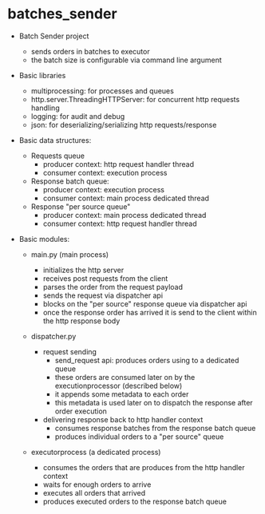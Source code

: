 # batches_sender
- Batch Sender project
  - sends orders in batches to executor
  - the batch size is configurable via command line argument
  
- Basic libraries
  - multiprocessing: for processes and queues
  - http.server.ThreadingHTTPServer: for concurrent http requests handling
  - logging: for audit and debug
  - json: for deserializing/serializing http requests/response

- Basic data structures:
  - Requests queue
    - producer context: http request handler thread
    - consumer context: execution process
  - Response batch queue:
    - producer context: execution process
    - consumer context: main process dedicated thread  
  - Response "per source queue" 
    - producer context: main process dedicated thread  
    - consumer context: http request handler thread 
 
- Basic modules:
  - main.py (main process)
    - initializes the http server
    - receives post requests from the client 
    - parses the order from the request payload
    - sends the request via dispatcher api 
    - blocks on the "per source" response queue via dispatcher api 
    - once the response order has arrived it is send to the client within the http response body
    
  - dispatcher.py
    - request sending
      - send_request api: produces orders using to a dedicated queue 
      - these orders are consumed later on by the executionprocessor (described below)
      - it appends some metadata to each order
      - this metadata is used later on to dispatch the response after order execution
    - delivering response back to http handler context
      - consumes response batches from the response batch queue
      - produces individual orders to a "per source" queue
  
  - executorprocess (a dedicated process)
    - consumes the orders that are produces from the http handler context
    - waits for enough orders to arrive
    - executes all orders that arrived
    - produces executed orders to the response batch queue
    
    
    
    
    
    
    
    
